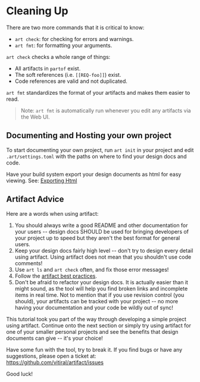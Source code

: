 # Cleaning Up
There are two more commands that it is critical to know:
- `art check`: for checking for errors and warnings.
- `art fmt`: for formatting your arguments.

`art check` checks a whole range of things:
- All artifacts in `partof` exist.
- The soft references (i.e. `[[REQ-foo]]`) exist.
- Code references are valid and not duplicated.

`art fmt` standardizes the format of your artifacts and makes them easier to read.

> Note: `art fmt` is automatically run whenever you edit any artifacts via the
> Web UI.


## Documenting and Hosting your own project
To start documenting your own project, run `art init` in your project and
edit `.art/settings.toml` with the paths on where to find your
design docs and code.

Have your build system export your design documents as html for easy viewing.
See: [Exporting Html](./ExportingHtml.html)


## Artifact Advice
Here are a words when using artifact:

1. You should always write a good README and other documentation for your users
   -- design docs SHOULD be used for bringing developers of your project up
   to speed but they aren't the best format for general users.
2. Keep your design docs fairly high level -- don't try to design every detail
   using artifact. Using artifact does not mean that you shouldn't use code
   comments!
3. Use `art ls` and `art check` often, and fix those error messages!
4. Follow the [artifact best practices](./BestPractices.html).
5. Don't be afraid to refactor your design docs. It is actually easier than it
   might sound, as the tool will help you find broken links and incomplete
   items in real time. Not to mention that if you use revision control
   (you should), your artifacts can be tracked with your project -- no more
   having your documentation and your code be wildly out of sync!

This tutorial took you part of the way through developing a simple project
using artifact. Continue onto the next section or simply try using artifact for
one of your smaller personal projects and see the benefits that design
documents can give -- it's your choice!

Have some fun with the tool, try to break it. If you find bugs or have any
suggestions, please open a ticket at:
https://github.com/vitiral/artifact/issues

Good luck!
